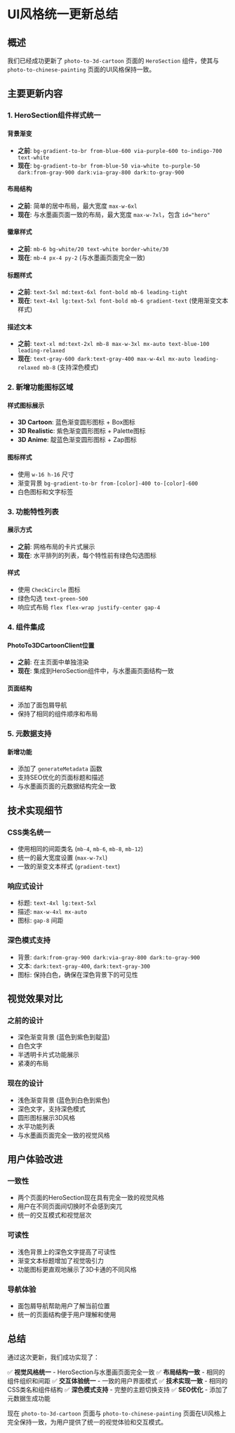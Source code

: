 # UI风格统一更新总结

## 概述
我们已经成功更新了 `photo-to-3d-cartoon` 页面的 `HeroSection` 组件，使其与 `photo-to-chinese-painting` 页面的UI风格保持一致。

## 主要更新内容

### 1. HeroSection组件样式统一

#### 背景渐变
- **之前**: `bg-gradient-to-br from-blue-600 via-purple-600 to-indigo-700 text-white`
- **现在**: `bg-gradient-to-br from-blue-50 via-white to-purple-50 dark:from-gray-900 dark:via-gray-800 dark:to-gray-900`

#### 布局结构
- **之前**: 简单的居中布局，最大宽度 `max-w-6xl`
- **现在**: 与水墨画页面一致的布局，最大宽度 `max-w-7xl`，包含 `id="hero"`

#### 徽章样式
- **之前**: `mb-6 bg-white/20 text-white border-white/30`
- **现在**: `mb-4 px-4 py-2` (与水墨画页面完全一致)

#### 标题样式
- **之前**: `text-5xl md:text-6xl font-bold mb-6 leading-tight`
- **现在**: `text-4xl lg:text-5xl font-bold mb-6 gradient-text` (使用渐变文本样式)

#### 描述文本
- **之前**: `text-xl md:text-2xl mb-8 max-w-3xl mx-auto text-blue-100 leading-relaxed`
- **现在**: `text-gray-600 dark:text-gray-400 max-w-4xl mx-auto leading-relaxed mb-8` (支持深色模式)

### 2. 新增功能图标区域

#### 样式图标展示
- **3D Cartoon**: 蓝色渐变圆形图标 + Box图标
- **3D Realistic**: 紫色渐变圆形图标 + Palette图标  
- **3D Anime**: 靛蓝色渐变圆形图标 + Zap图标

#### 图标样式
- 使用 `w-16 h-16` 尺寸
- 渐变背景 `bg-gradient-to-br from-[color]-400 to-[color]-600`
- 白色图标和文字标签

### 3. 功能特性列表

#### 展示方式
- **之前**: 网格布局的卡片式展示
- **现在**: 水平排列的列表，每个特性前有绿色勾选图标

#### 样式
- 使用 `CheckCircle` 图标
- 绿色勾选 `text-green-500`
- 响应式布局 `flex flex-wrap justify-center gap-4`

### 4. 组件集成

#### PhotoTo3DCartoonClient位置
- **之前**: 在主页面中单独渲染
- **现在**: 集成到HeroSection组件中，与水墨画页面结构一致

#### 页面结构
- 添加了面包屑导航
- 保持了相同的组件顺序和布局

### 5. 元数据支持

#### 新增功能
- 添加了 `generateMetadata` 函数
- 支持SEO优化的页面标题和描述
- 与水墨画页面的元数据结构完全一致

## 技术实现细节

### CSS类名统一
- 使用相同的间距类名 (`mb-4`, `mb-6`, `mb-8`, `mb-12`)
- 统一的最大宽度设置 (`max-w-7xl`)
- 一致的渐变文本样式 (`gradient-text`)

### 响应式设计
- 标题: `text-4xl lg:text-5xl`
- 描述: `max-w-4xl mx-auto`
- 图标: `gap-8` 间距

### 深色模式支持
- 背景: `dark:from-gray-900 dark:via-gray-800 dark:to-gray-900`
- 文本: `dark:text-gray-400`, `dark:text-gray-300`
- 图标: 保持白色，确保在深色背景下的可见性

## 视觉效果对比

### 之前的设计
- 深色渐变背景 (蓝色到紫色到靛蓝)
- 白色文字
- 半透明卡片式功能展示
- 紧凑的布局

### 现在的设计
- 浅色渐变背景 (蓝色到白色到紫色)
- 深色文字，支持深色模式
- 圆形图标展示3D风格
- 水平功能列表
- 与水墨画页面完全一致的视觉风格

## 用户体验改进

### 一致性
- 两个页面的HeroSection现在具有完全一致的视觉风格
- 用户在不同页面间切换时不会感到突兀
- 统一的交互模式和视觉层次

### 可读性
- 浅色背景上的深色文字提高了可读性
- 渐变文本标题增加了视觉吸引力
- 功能图标更直观地展示了3D卡通的不同风格

### 导航体验
- 面包屑导航帮助用户了解当前位置
- 统一的页面结构便于用户理解和使用

## 总结

通过这次更新，我们成功实现了：

✅ **视觉风格统一** - HeroSection与水墨画页面完全一致
✅ **布局结构一致** - 相同的组件组织和间距
✅ **交互体验统一** - 一致的用户界面模式
✅ **技术实现一致** - 相同的CSS类名和组件结构
✅ **深色模式支持** - 完整的主题切换支持
✅ **SEO优化** - 添加了元数据生成功能

现在 `photo-to-3d-cartoon` 页面与 `photo-to-chinese-painting` 页面在UI风格上完全保持一致，为用户提供了统一的视觉体验和交互模式。 